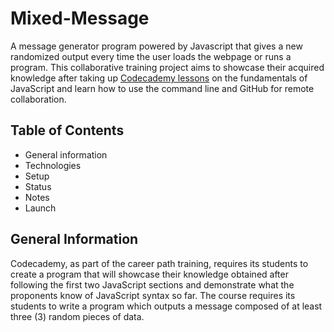 # Mixed-Message

A message generator program powered by Javascript that gives a new randomized output every time the user loads the webpage or runs a program. This collaborative training project aims to showcase their acquired knowledge after taking up [Codecademy lessons](https://www.codecademy.com/career-journey/back-end-engineer) on the fundamentals of JavaScript and learn how to use the command line and GitHub for remote collaboration.

## Table of Contents
- General information
- Technologies
- Setup
- Status
- Notes
- Launch

## General Information
Codecademy, as part of the career path training, requires its students to create a program that will showcase their knowledge obtained after following the first two JavaScript sections and demonstrate what the proponents know of JavaScript syntax so far. The course requires its students to write a program which outputs a message composed of at least three (3) random pieces of data.
  

